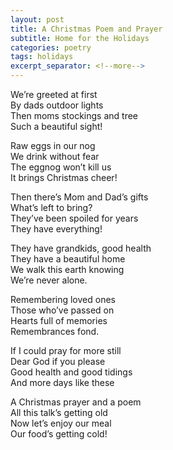 ```yaml
---
layout: post
title: A Christmas Poem and Prayer
subtitle: Home for the Holidays
categories: poetry
tags: holidays
excerpt_separator: <!--more-->
---
```

We’re greeted at first  
By dads outdoor lights  
Then moms stockings and tree  
Such a beautiful sight!

Raw eggs in our nog  
We drink without fear  
The eggnog won’t kill us  
It brings Christmas cheer!

Then there’s Mom and Dad’s gifts  
What’s left to bring?  
They’ve been spoiled for years  
They have everything!

They have grandkids, good health  
They have a beautiful home  
We walk this earth knowing  
We’re never alone.

Remembering loved ones  
Those who’ve passed on  
Hearts full of memories  
Remembrances fond.

If I could pray for more still  
Dear God if you please  
Good health and good tidings  
And more days like these

A Christmas prayer and a poem  
All this talk’s getting old  
Now let’s enjoy our meal  
Our food’s getting cold!
